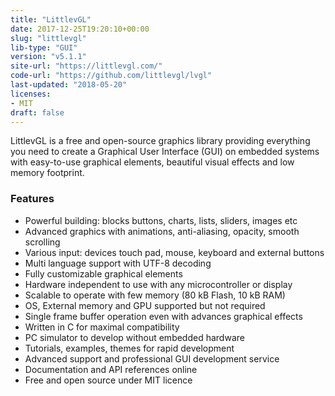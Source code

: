 ```yaml
---
title: "LittlevGL"
date: 2017-12-25T19:20:10+00:00
slug: "littlevgl"
lib-type: "GUI"
version: "v5.1.1"
site-url: "https://littlevgl.com/"
code-url: "https://github.com/littlevgl/lvgl"
last-updated: "2018-05-20"
licenses: 
- MIT
draft: false
---
```

LittlevGL is a free and open-source graphics library providing everything you need to create a Graphical User Interface (GUI) on embedded systems with easy-to-use graphical elements, beautiful visual effects and low memory footprint.

<!--more-->

### Features
- Powerful building: blocks buttons, charts, lists, sliders, images etc
- Advanced graphics with animations, anti-aliasing, opacity, smooth scrolling
- Various input: devices touch pad, mouse, keyboard and external buttons
- Multi language support with UTF-8 decoding
- Fully customizable graphical elements
- Hardware independent to use with any microcontroller or display
- Scalable to operate with few memory (80 kB Flash, 10 kB RAM)
- OS, External memory and GPU supported but not required
- Single frame buffer operation even with advances graphical effects
- Written in C for maximal compatibility
- PC simulator to develop without embedded hardware
- Tutorials, examples, themes for rapid development
- Advanced support and professional GUI development service
- Documentation and API references online
- Free and open source under MIT licence

